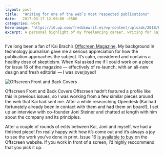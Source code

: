 ```yaml
---
layout: post
title:  "Writing for one of the web’s most respected publications"
date:   2017-03-17 12:00:00 -0500
categories: work
hero-image: 'https://i0.wp.com/freddiewrit.es/wp-content/uploads/2018/02/Offscreen_2.jpg?w=1300&ssl=1'
excerpt: A personal highlight of my freelancing career, writing for Kai Brach’s Offscreen Magazine.
---
```

I’ve long been a fan of Kai Brach’s [Offscreen Magazine](https://www.offscreenmag.com/). My background in technology journalism gave me a serious appreciation for how the publication approaches the subject. It’s calm, considered and contains a healthy dose of skepticism. When Kai asked me if I could work on a piece for issue 16 of the magazine — effectively of re-launch, with an all-new design and fresh editorial — I was overjoyed!

![Offscreen Front and Back Covers](https://i0.wp.com/freddiewrit.es/wp-content/uploads/2018/02/Offscreen_1.jpg?w=556&h=371&ssl=1 'Offscreen Front and Back Covers')

Offscreen Front and Back Covers
Offscreen hadn’t featured a profile like this in previous issues, so I was working from a few similar pieces around the web that Kai had sent me. After a while researching Opendesk (Kai had fortunately already been in contact with them and had them on board!), I set up an interview with co-founder Joni Steiner and chatted at length with him about the company and its principles.

After a couple of rounds of edits between Kai, Joni and myself, we had a finished piece! I’m really happy with how it’s come out and it’s always a joy to see the work you’ve done in print. Issue 16 [is available to buy](https://www.offscreenmag.com/issues/16) on the Offscreen website. If you work in front of a screen, I’d highly reccommend that you pick it up.
